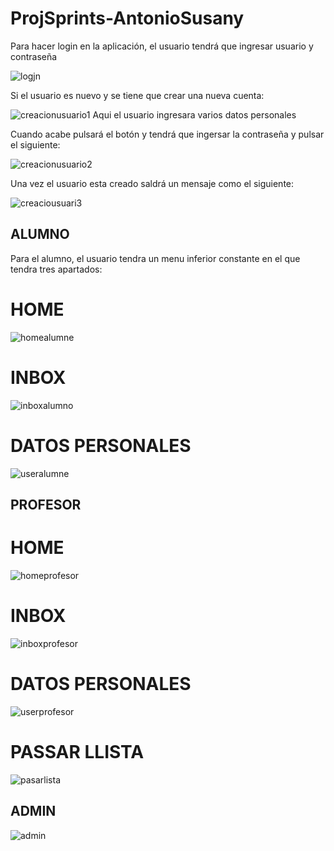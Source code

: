# ProjSprints-AntonioSusany

Para hacer login en la aplicación, el usuario tendrá que ingresar usuario y contraseña

![logjn](Login.png)

Si el usuario es nuevo y se tiene que crear una nueva cuenta:

![creacionusuario1](CreacioUsuari1.png) Aqui el usuario ingresara varios datos personales

Cuando acabe pulsará el botón y tendrá que ingersar la contraseña y pulsar el siguiente:

![creacionusuario2](CreacioUsuari2.png)

Una vez el usuario esta creado saldrá un mensaje como el siguiente:

![creaciousuari3](CreacioUsuari3.png)

## ALUMNO

Para el alumno, el usuario tendra un menu inferior constante en el que tendra tres apartados:

# HOME

![homealumne](HomeAlumne.png)

# INBOX
![inboxalumno](InboxAlumne.png)

# DATOS PERSONALES

![useralumne](UserAlumne.png)

## PROFESOR

# HOME

![homeprofesor](HomeProfessor.png)

# INBOX

![inboxprofesor](InboxProfessor.png)

# DATOS PERSONALES

![userprofesor](UserProfessor.png)

# PASSAR LLISTA

![pasarlista](PassarLlistaProfesor.png)

## ADMIN

![admin](Admin.png)





